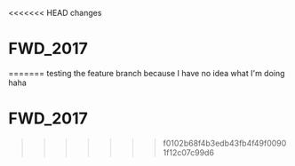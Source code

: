 <<<<<<< HEAD
changes
# FWD_2017
=======
testing the feature branch because I have no idea what I'm doing
haha


# FWD_2017
>>>>>>> f0102b68f4b3edb43fb4f49f00901f12c07c99d6
